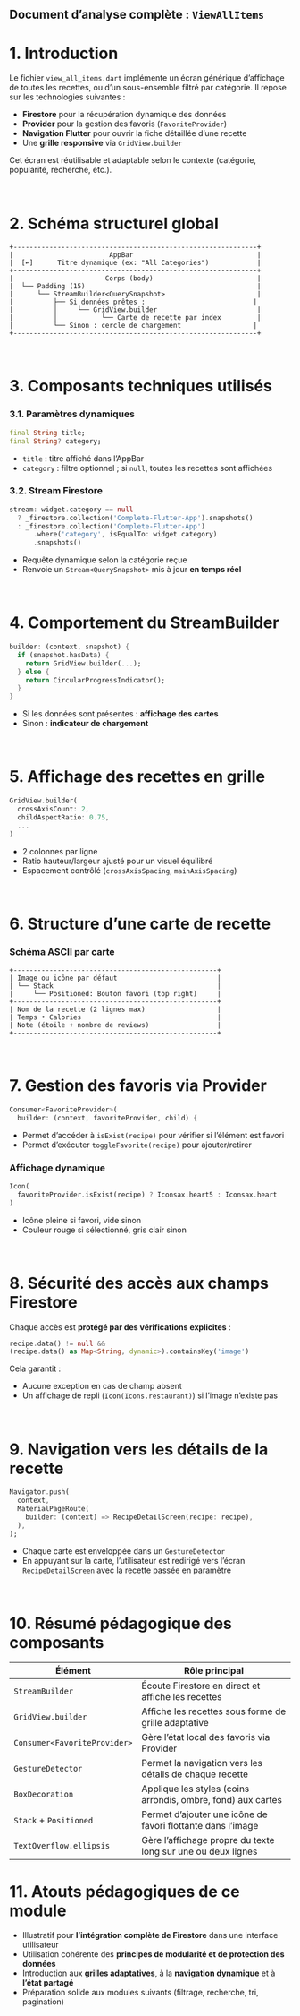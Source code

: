## **Document d’analyse complète : `ViewAllItems`**


# **1. Introduction**

Le fichier `view_all_items.dart` implémente un écran générique d’affichage de toutes les recettes, ou d’un sous-ensemble filtré par catégorie. Il repose sur les technologies suivantes :

* **Firestore** pour la récupération dynamique des données
* **Provider** pour la gestion des favoris (`FavoriteProvider`)
* **Navigation Flutter** pour ouvrir la fiche détaillée d’une recette
* Une **grille responsive** via `GridView.builder`

Cet écran est réutilisable et adaptable selon le contexte (catégorie, popularité, recherche, etc.).


<br/>

# **2. Schéma structurel global**

```
+-------------------------------------------------------------+
|                        AppBar                               |
|  [←]      Titre dynamique (ex: "All Categories")            |
+-------------------------------------------------------------+
|                       Corps (body)                          |
|  └── Padding (15)                                           |
|      └── StreamBuilder<QuerySnapshot>                       |
|          ├── Si données prêtes :                           |
|          │     └── GridView.builder                         |
|          │           └── Carte de recette par index         |
|          └── Sinon : cercle de chargement                  |
+-------------------------------------------------------------+
```


<br/>

# **3. Composants techniques utilisés**

### **3.1. Paramètres dynamiques**

```dart
final String title;
final String? category;
```

* `title` : titre affiché dans l’AppBar
* `category` : filtre optionnel ; si `null`, toutes les recettes sont affichées

### **3.2. Stream Firestore**

```dart
stream: widget.category == null
  ? _firestore.collection('Complete-Flutter-App').snapshots()
  : _firestore.collection('Complete-Flutter-App')
      .where('category', isEqualTo: widget.category)
      .snapshots()
```

* Requête dynamique selon la catégorie reçue
* Renvoie un `Stream<QuerySnapshot>` mis à jour **en temps réel**


<br/>

# **4. Comportement du StreamBuilder**

```dart
builder: (context, snapshot) {
  if (snapshot.hasData) {
    return GridView.builder(...);
  } else {
    return CircularProgressIndicator();
  }
}
```

* Si les données sont présentes : **affichage des cartes**
* Sinon : **indicateur de chargement**


<br/>

# **5. Affichage des recettes en grille**

```dart
GridView.builder(
  crossAxisCount: 2,
  childAspectRatio: 0.75,
  ...
)
```

* 2 colonnes par ligne
* Ratio hauteur/largeur ajusté pour un visuel équilibré
* Espacement contrôlé (`crossAxisSpacing`, `mainAxisSpacing`)


<br/>

# **6. Structure d’une carte de recette**

### **Schéma ASCII par carte**

```
+---------------------------------------------------+
| Image ou icône par défaut                         |
| └── Stack                                         |
|     └── Positioned: Bouton favori (top right)     |
+---------------------------------------------------+
| Nom de la recette (2 lignes max)                  |
| Temps • Calories                                  |
| Note (étoile + nombre de reviews)                 |
+---------------------------------------------------+
```


<br/>

# **7. Gestion des favoris via Provider**

```dart
Consumer<FavoriteProvider>(
  builder: (context, favoriteProvider, child) {
```

* Permet d’accéder à `isExist(recipe)` pour vérifier si l’élément est favori
* Permet d’exécuter `toggleFavorite(recipe)` pour ajouter/retirer

### **Affichage dynamique**

```dart
Icon(
  favoriteProvider.isExist(recipe) ? Iconsax.heart5 : Iconsax.heart
)
```

* Icône pleine si favori, vide sinon
* Couleur rouge si sélectionné, gris clair sinon


<br/>

# **8. Sécurité des accès aux champs Firestore**

Chaque accès est **protégé par des vérifications explicites** :

```dart
recipe.data() != null &&
(recipe.data() as Map<String, dynamic>).containsKey('image')
```

Cela garantit :

* Aucune exception en cas de champ absent
* Un affichage de repli (`Icon(Icons.restaurant)`) si l’image n’existe pas


<br/>

# **9. Navigation vers les détails de la recette**

```dart
Navigator.push(
  context,
  MaterialPageRoute(
    builder: (context) => RecipeDetailScreen(recipe: recipe),
  ),
);
```

* Chaque carte est enveloppée dans un `GestureDetector`
* En appuyant sur la carte, l’utilisateur est redirigé vers l’écran `RecipeDetailScreen` avec la recette passée en paramètre

<br/>

# **10. Résumé pédagogique des composants**

| Élément                      | Rôle principal                                               |
| ---------------------------- | ------------------------------------------------------------ |
| `StreamBuilder`              | Écoute Firestore en direct et affiche les recettes           |
| `GridView.builder`           | Affiche les recettes sous forme de grille adaptative         |
| `Consumer<FavoriteProvider>` | Gère l’état local des favoris via Provider                   |
| `GestureDetector`            | Permet la navigation vers les détails de chaque recette      |
| `BoxDecoration`              | Applique les styles (coins arrondis, ombre, fond) aux cartes |
| `Stack` + `Positioned`       | Permet d’ajouter une icône de favori flottante dans l’image  |
| `TextOverflow.ellipsis`      | Gère l’affichage propre du texte long sur une ou deux lignes |



# **11. Atouts pédagogiques de ce module**

* Illustratif pour **l’intégration complète de Firestore** dans une interface utilisateur
* Utilisation cohérente des **principes de modularité et de protection des données**
* Introduction aux **grilles adaptatives**, à la **navigation dynamique** et à **l’état partagé**
* Préparation solide aux modules suivants (filtrage, recherche, tri, pagination)

